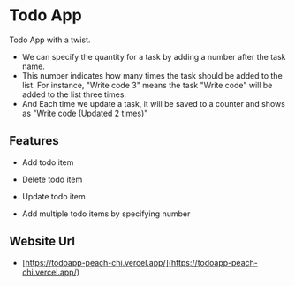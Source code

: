 # Todo App

Todo App with a twist.

- We can specify the quantity for a task by adding a number after the task name.
- This number indicates how many times the task should be added to the list.
  For instance, "Write code 3" means the task "Write code" will be added to the list three times.
- And Each time we update a task, it will be saved to a counter and shows as "Write code (Updated 2 times)"

## Features

- Add todo item

- Delete todo item

- Update todo item

- Add multiple todo items by specifying number

## Website Url

- [https://todoapp-peach-chi.vercel.app/](https://todoapp-peach-chi.vercel.app/)

